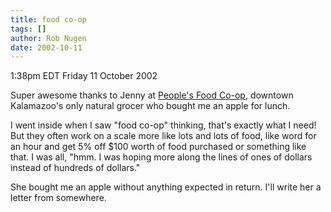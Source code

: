```yaml
---
title: food co-op
tags: []
author: Rob Nugen
date: 2002-10-11
---
```


<p class=date>1:38pm EDT Friday 11 October 2002</p>

<p>Super awesome thanks to Jenny at <a
href="http://www.peoplesfoodco-op.org">People's Food Co-op</a>,
downtown Kalamazoo's only natural grocer who bought me an apple for
lunch.</p>

<p>I went inside when I saw "food co-op" thinking, that's exactly what
I need!  But they often work on a scale more like lots and lots of
food, like word for an hour and get 5% off $100 worth of food
purchased or something like that.  I was all, "hmm. I was hoping more
along the lines of ones of dollars instead of hundreds of
dollars."</p>

<p>She bought me an apple without anything expected in return.  I'll
write her a letter from somewhere.</p>
